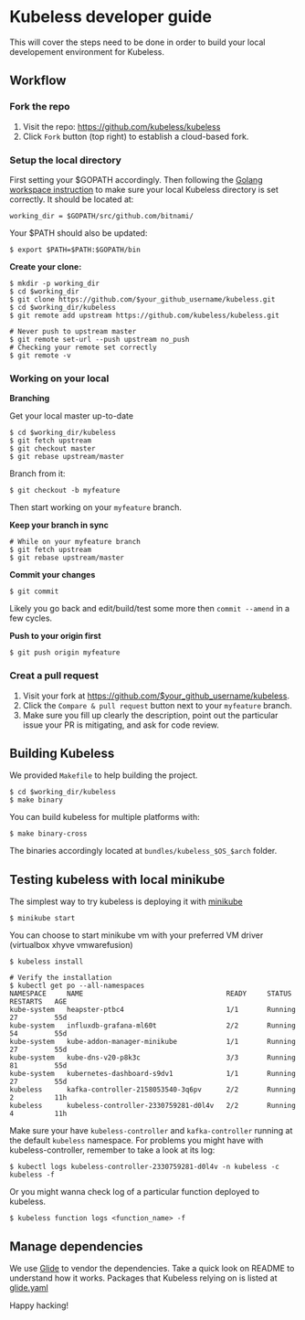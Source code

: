 # Kubeless developer guide

This will cover the steps need to be done in order to build your local developement environment for Kubeless.

## Workflow

### Fork the repo
1. Visit the repo: https://github.com/kubeless/kubeless
2. Click `Fork` button (top right) to establish a cloud-based fork.

### Setup the local directory
First setting your $GOPATH accordingly. Then following the [Golang workspace instruction](https://golang.org/doc/code.html#Workspaces) to make sure your local Kubeless directory is set correctly. It should be located at:

```
working_dir = $GOPATH/src/github.com/bitnami/
```

Your $PATH should also be updated:

```
$ export $PATH=$PATH:$GOPATH/bin
```

**Create your clone:**

```
$ mkdir -p working_dir
$ cd $working_dir
$ git clone https://github.com/$your_github_username/kubeless.git
$ cd $working_dir/kubeless
$ git remote add upstream https://github.com/kubeless/kubeless.git

# Never push to upstream master
$ git remote set-url --push upstream no_push
# Checking your remote set correctly
$ git remote -v
```

### Working on your local
**Branching**

Get your local master up-to-date

```
$ cd $working_dir/kubeless
$ git fetch upstream
$ git checkout master
$ git rebase upstream/master
```

Branch from it:

```
$ git checkout -b myfeature
```

Then start working on your `myfeature` branch.

**Keep your branch in sync**

```
# While on your myfeature branch
$ git fetch upstream
$ git rebase upstream/master
```

**Commit your changes**

```
$ git commit
```

Likely you go back and edit/build/test some more then `commit --amend` in a few cycles.

**Push to your origin first**

```
$ git push origin myfeature
```

### Creat a pull request

1. Visit your fork at https://github.com/$your_github_username/kubeless.
2. Click the `Compare & pull request` button next to your `myfeature` branch.
3. Make sure you fill up clearly the description, point out the particular issue your PR is mitigating, and ask for code review.

## Building Kubeless

We provided `Makefile` to help building the project.

```
$ cd $working_dir/kubeless
$ make binary
```

You can build kubeless for multiple platforms with:

```
$ make binary-cross
```

The binaries accordingly located at `bundles/kubeless_$OS_$arch` folder.

## Testing kubeless with local minikube

The simplest way to try kubeless is deploying it with [minikube](https://github.com/kubernetes/minikube)

```
$ minikube start
```

You can choose to start minikube vm with your preferred VM driver (virtualbox xhyve vmwarefusion)

```
$ kubeless install

# Verify the installation
$ kubectl get po --all-namespaces
NAMESPACE     NAME                                   READY     STATUS    RESTARTS   AGE
kube-system   heapster-ptbc4                         1/1       Running   27         55d
kube-system   influxdb-grafana-ml60t                 2/2       Running   54         55d
kube-system   kube-addon-manager-minikube            1/1       Running   27         55d
kube-system   kube-dns-v20-p8k3c                     3/3       Running   81         55d
kube-system   kubernetes-dashboard-s9dv1             1/1       Running   27         55d
kubeless      kafka-controller-2158053540-3q6pv      2/2       Running   2          11h
kubeless      kubeless-controller-2330759281-d0l4v   2/2       Running   4          11h
```

Make sure your have `kubeless-controller` and `kafka-controller` running at the default `kubeless` namespace. For problems you might have with kubeless-controller, remember to take a look at its log:

```
$ kubectl logs kubeless-controller-2330759281-d0l4v -n kubeless -c kubeless -f
```

Or you might wanna check log of a particular function deployed to kubeless.

```
$ kubeless function logs <function_name> -f
```

## Manage dependencies

We use [Glide](https://github.com/Masterminds/glide) to vendor the dependencies. Take a quick look on README to understand how it works. Packages that Kubeless relying on is listed at [glide.yaml](https://github.com/kubeless/kubeless/blob/master/glide.yaml)

Happy hacking!